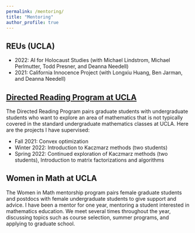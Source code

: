 ```yaml
---
permalink: /mentoring/
title: "Mentoring"
author_profile: true
---
```


## REUs (UCLA)

* 2022: AI for Holocaust Studies (with Michael Lindstrom, Michael Perlmutter, Todd Presner, and Deanna Needell)
* 2021: California Innocence Project (with Longxiu Huang, Ben Jarman, and Deanna Needell)

## [Directed Reading Program at UCLA](https://www.math.ucla.edu/~drp/)

The Directed Reading Program pairs graduate students with undergraduate students who want to explore an area of mathematics that is not typically covered in the standard undergraduate mathematics classes at UCLA. Here are the projects I have supervised:

* Fall 2021: Convex optimization
* Winter 2022: Introduction to Kaczmarz methods (two students)
* Spring 2022: Continued exploration of Kaczmarz methods (two students), Introduction to matrix factorizations and algorithms

## Women in Math at UCLA

The Women in Math mentorship program pairs female graduate students and postdocs with female undergraduate students to give support and advice. I have been a mentor for one year, mentoring a student interested in mathematics education. We meet several times throughout the year, discussing topics such as course selection, summer programs, and applying to graduate school.
